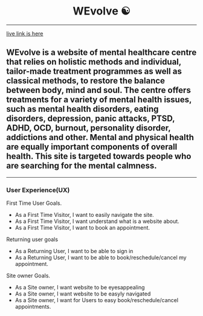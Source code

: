 # <h1 align ="center"> WEvolve ☯ </h1>
---
[live link is here]()

## WEvolve is a website of mental healthcare centre that relies on holistic methods and individual, tailor-made treatment programmes as well as classical methods, to restore the balance between body, mind and soul. The centre offers treatments for a variety of mental health issues, such as mental health disorders, eating disorders, depression, panic attacks, PTSD, ADHD, OCD, burnout, personality disorder, addictions and other. Mental and physical health are equally important components of overall health. This site is targeted towards people who are searching for the mental calmness.

---
### User Experience(UX)

First Time User Goals. 
* As a First Time Visitor, I want to easily navigate the site.
* As a First Time Visitor, I want understand what is a website about.
* As a First Time Visitor, I want to book an appointment.
 
Returning user goals
* As a Returning User, I want to be able to sign in
* As a Returning User, I want to be able to book/reschedule/cancel my appointment.

Site owner Goals.
* As a Site owner, I want website to be eyesappealing
* As a Site owner, I want website to be easyly navigated
* As a Site owner, I want for Users to easy book/reschedule/cancel appointments.

